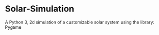 # Solar-Simulation
A Python 3, 2d simulation of a customizable solar system using the library: Pygame
